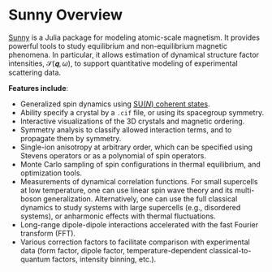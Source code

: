 # Sunny Overview

[Sunny](https://github.com/SunnySuite/Sunny.jl/) is a Julia package for modeling atomic-scale magnetism. It provides powerful tools to study equilibrium and non-equilibrium magnetic phenomena. In particular, it allows estimation of dynamical structure factor intensities, $\mathcal{S}(𝐪,ω)$, to support quantitative modeling of experimental scattering data.

**Features include**:

- Generalized spin dynamics using [SU(_N_) coherent states](https://arxiv.org/abs/2209.01265).
- Ability specify a crystal by a `.cif` file, or using its spacegroup symmetry.
- Interactive visualizations of the 3D crystals and magnetic ordering.
- Symmetry analysis to classify allowed interaction terms, and to propagate them by symmetry.
- Single-ion anisotropy at arbitrary order, which can be specified using Stevens operators or as a polynomial of spin operators.
- Monte Carlo sampling of spin configurations in thermal equilibrium, and optimization tools.
- Measurements of dynamical correlation functions. For small supercells at low temperature, one can use linear spin wave theory and its multi-boson generalization. Alternatively, one can use the full classical dynamics to study systems with large supercells (e.g., disordered systems), or anharmonic effects with thermal fluctuations.
- Long-range dipole-dipole interactions accelerated with the fast Fourier transform (FFT).
- Various correction factors to facilitate comparison with experimental data (form factor, dipole factor, temperature-dependent classical-to-quantum factors, intensity binning, etc.).
